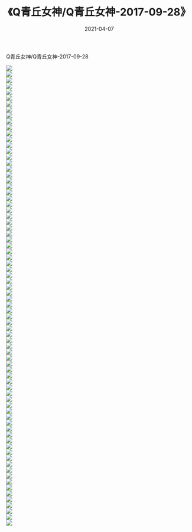 ﻿---
layout: post
title:  《Q青丘女神/Q青丘女神-2017-09-28》
date:   2021-04-07
img: http://pic.660000.xyz/1:/网络美图/2021/Q青丘女神/Q青丘女神-2017-09-28/000.jpg
categories: [美女, 清纯, 唯美]
---

Q青丘女神/Q青丘女神-2017-09-28

 ![](http://pic.660000.xyz/1:/网络美图/2021/Q青丘女神/Q青丘女神-2017-09-28/001.jpg) <br>![](http://pic.660000.xyz/1:/网络美图/2021/Q青丘女神/Q青丘女神-2017-09-28/002.jpg) <br>![](http://pic.660000.xyz/1:/网络美图/2021/Q青丘女神/Q青丘女神-2017-09-28/003.jpg) <br>![](http://pic.660000.xyz/1:/网络美图/2021/Q青丘女神/Q青丘女神-2017-09-28/004.jpg) <br>![](http://pic.660000.xyz/1:/网络美图/2021/Q青丘女神/Q青丘女神-2017-09-28/005.jpg) <br>![](http://pic.660000.xyz/1:/网络美图/2021/Q青丘女神/Q青丘女神-2017-09-28/006.jpg) <br>![](http://pic.660000.xyz/1:/网络美图/2021/Q青丘女神/Q青丘女神-2017-09-28/007.jpg) <br>![](http://pic.660000.xyz/1:/网络美图/2021/Q青丘女神/Q青丘女神-2017-09-28/008.jpg) <br>![](http://pic.660000.xyz/1:/网络美图/2021/Q青丘女神/Q青丘女神-2017-09-28/009.jpg) <br>![](http://pic.660000.xyz/1:/网络美图/2021/Q青丘女神/Q青丘女神-2017-09-28/010.jpg) <br>![](http://pic.660000.xyz/1:/网络美图/2021/Q青丘女神/Q青丘女神-2017-09-28/011.jpg) <br>![](http://pic.660000.xyz/1:/网络美图/2021/Q青丘女神/Q青丘女神-2017-09-28/012.jpg) <br>![](http://pic.660000.xyz/1:/网络美图/2021/Q青丘女神/Q青丘女神-2017-09-28/013.jpg) <br>![](http://pic.660000.xyz/1:/网络美图/2021/Q青丘女神/Q青丘女神-2017-09-28/014.jpg) <br>![](http://pic.660000.xyz/1:/网络美图/2021/Q青丘女神/Q青丘女神-2017-09-28/015.jpg) <br>![](http://pic.660000.xyz/1:/网络美图/2021/Q青丘女神/Q青丘女神-2017-09-28/016.jpg) <br>![](http://pic.660000.xyz/1:/网络美图/2021/Q青丘女神/Q青丘女神-2017-09-28/017.jpg) <br>![](http://pic.660000.xyz/1:/网络美图/2021/Q青丘女神/Q青丘女神-2017-09-28/018.jpg) <br>![](http://pic.660000.xyz/1:/网络美图/2021/Q青丘女神/Q青丘女神-2017-09-28/019.jpg) <br>![](http://pic.660000.xyz/1:/网络美图/2021/Q青丘女神/Q青丘女神-2017-09-28/020.jpg) <br>![](http://pic.660000.xyz/1:/网络美图/2021/Q青丘女神/Q青丘女神-2017-09-28/021.jpg) <br>![](http://pic.660000.xyz/1:/网络美图/2021/Q青丘女神/Q青丘女神-2017-09-28/022.jpg) <br>![](http://pic.660000.xyz/1:/网络美图/2021/Q青丘女神/Q青丘女神-2017-09-28/023.jpg) <br>![](http://pic.660000.xyz/1:/网络美图/2021/Q青丘女神/Q青丘女神-2017-09-28/024.jpg) <br>![](http://pic.660000.xyz/1:/网络美图/2021/Q青丘女神/Q青丘女神-2017-09-28/025.jpg) <br>![](http://pic.660000.xyz/1:/网络美图/2021/Q青丘女神/Q青丘女神-2017-09-28/026.jpg) <br>![](http://pic.660000.xyz/1:/网络美图/2021/Q青丘女神/Q青丘女神-2017-09-28/027.jpg) <br>![](http://pic.660000.xyz/1:/网络美图/2021/Q青丘女神/Q青丘女神-2017-09-28/028.jpg) <br>![](http://pic.660000.xyz/1:/网络美图/2021/Q青丘女神/Q青丘女神-2017-09-28/029.jpg) <br>![](http://pic.660000.xyz/1:/网络美图/2021/Q青丘女神/Q青丘女神-2017-09-28/030.jpg) <br>![](http://pic.660000.xyz/1:/网络美图/2021/Q青丘女神/Q青丘女神-2017-09-28/031.jpg) <br>![](http://pic.660000.xyz/1:/网络美图/2021/Q青丘女神/Q青丘女神-2017-09-28/032.jpg) <br>![](http://pic.660000.xyz/1:/网络美图/2021/Q青丘女神/Q青丘女神-2017-09-28/033.jpg) <br>![](http://pic.660000.xyz/1:/网络美图/2021/Q青丘女神/Q青丘女神-2017-09-28/034.jpg) <br>![](http://pic.660000.xyz/1:/网络美图/2021/Q青丘女神/Q青丘女神-2017-09-28/035.jpg) <br>![](http://pic.660000.xyz/1:/网络美图/2021/Q青丘女神/Q青丘女神-2017-09-28/036.jpg) <br>![](http://pic.660000.xyz/1:/网络美图/2021/Q青丘女神/Q青丘女神-2017-09-28/037.jpg) <br>![](http://pic.660000.xyz/1:/网络美图/2021/Q青丘女神/Q青丘女神-2017-09-28/038.jpg) <br>![](http://pic.660000.xyz/1:/网络美图/2021/Q青丘女神/Q青丘女神-2017-09-28/039.jpg) <br>![](http://pic.660000.xyz/1:/网络美图/2021/Q青丘女神/Q青丘女神-2017-09-28/040.jpg) <br>![](http://pic.660000.xyz/1:/网络美图/2021/Q青丘女神/Q青丘女神-2017-09-28/041.jpg) <br>![](http://pic.660000.xyz/1:/网络美图/2021/Q青丘女神/Q青丘女神-2017-09-28/042.jpg) <br>![](http://pic.660000.xyz/1:/网络美图/2021/Q青丘女神/Q青丘女神-2017-09-28/043.jpg) <br>![](http://pic.660000.xyz/1:/网络美图/2021/Q青丘女神/Q青丘女神-2017-09-28/044.jpg) <br>![](http://pic.660000.xyz/1:/网络美图/2021/Q青丘女神/Q青丘女神-2017-09-28/045.jpg) <br>![](http://pic.660000.xyz/1:/网络美图/2021/Q青丘女神/Q青丘女神-2017-09-28/046.jpg) <br>![](http://pic.660000.xyz/1:/网络美图/2021/Q青丘女神/Q青丘女神-2017-09-28/047.jpg) <br>![](http://pic.660000.xyz/1:/网络美图/2021/Q青丘女神/Q青丘女神-2017-09-28/048.jpg) <br>![](http://pic.660000.xyz/1:/网络美图/2021/Q青丘女神/Q青丘女神-2017-09-28/049.jpg) <br>![](http://pic.660000.xyz/1:/网络美图/2021/Q青丘女神/Q青丘女神-2017-09-28/050.jpg) <br>![](http://pic.660000.xyz/1:/网络美图/2021/Q青丘女神/Q青丘女神-2017-09-28/051.jpg) <br>![](http://pic.660000.xyz/1:/网络美图/2021/Q青丘女神/Q青丘女神-2017-09-28/052.jpg) <br>![](http://pic.660000.xyz/1:/网络美图/2021/Q青丘女神/Q青丘女神-2017-09-28/053.jpg) <br>![](http://pic.660000.xyz/1:/网络美图/2021/Q青丘女神/Q青丘女神-2017-09-28/054.jpg) <br>![](http://pic.660000.xyz/1:/网络美图/2021/Q青丘女神/Q青丘女神-2017-09-28/055.jpg) <br>![](http://pic.660000.xyz/1:/网络美图/2021/Q青丘女神/Q青丘女神-2017-09-28/056.jpg) <br>![](http://pic.660000.xyz/1:/网络美图/2021/Q青丘女神/Q青丘女神-2017-09-28/057.jpg) <br>![](http://pic.660000.xyz/1:/网络美图/2021/Q青丘女神/Q青丘女神-2017-09-28/058.jpg) <br>![](http://pic.660000.xyz/1:/网络美图/2021/Q青丘女神/Q青丘女神-2017-09-28/059.jpg) <br>![](http://pic.660000.xyz/1:/网络美图/2021/Q青丘女神/Q青丘女神-2017-09-28/060.jpg) <br>![](http://pic.660000.xyz/1:/网络美图/2021/Q青丘女神/Q青丘女神-2017-09-28/061.jpg) <br>![](http://pic.660000.xyz/1:/网络美图/2021/Q青丘女神/Q青丘女神-2017-09-28/062.jpg) <br>![](http://pic.660000.xyz/1:/网络美图/2021/Q青丘女神/Q青丘女神-2017-09-28/063.jpg) <br>![](http://pic.660000.xyz/1:/网络美图/2021/Q青丘女神/Q青丘女神-2017-09-28/064.jpg) <br>![](http://pic.660000.xyz/1:/网络美图/2021/Q青丘女神/Q青丘女神-2017-09-28/065.jpg) <br>![](http://pic.660000.xyz/1:/网络美图/2021/Q青丘女神/Q青丘女神-2017-09-28/066.jpg) <br>![](http://pic.660000.xyz/1:/网络美图/2021/Q青丘女神/Q青丘女神-2017-09-28/067.jpg) <br>![](http://pic.660000.xyz/1:/网络美图/2021/Q青丘女神/Q青丘女神-2017-09-28/068.jpg) <br>![](http://pic.660000.xyz/1:/网络美图/2021/Q青丘女神/Q青丘女神-2017-09-28/069.jpg) <br>![](http://pic.660000.xyz/1:/网络美图/2021/Q青丘女神/Q青丘女神-2017-09-28/070.jpg) <br>![](http://pic.660000.xyz/1:/网络美图/2021/Q青丘女神/Q青丘女神-2017-09-28/071.jpg) <br>![](http://pic.660000.xyz/1:/网络美图/2021/Q青丘女神/Q青丘女神-2017-09-28/072.jpg) <br>![](http://pic.660000.xyz/1:/网络美图/2021/Q青丘女神/Q青丘女神-2017-09-28/073.jpg) <br>![](http://pic.660000.xyz/1:/网络美图/2021/Q青丘女神/Q青丘女神-2017-09-28/074.jpg) <br>![](http://pic.660000.xyz/1:/网络美图/2021/Q青丘女神/Q青丘女神-2017-09-28/075.jpg) <br>![](http://pic.660000.xyz/1:/网络美图/2021/Q青丘女神/Q青丘女神-2017-09-28/076.jpg) <br>![](http://pic.660000.xyz/1:/网络美图/2021/Q青丘女神/Q青丘女神-2017-09-28/077.jpg) <br>![](http://pic.660000.xyz/1:/网络美图/2021/Q青丘女神/Q青丘女神-2017-09-28/078.jpg) <br>